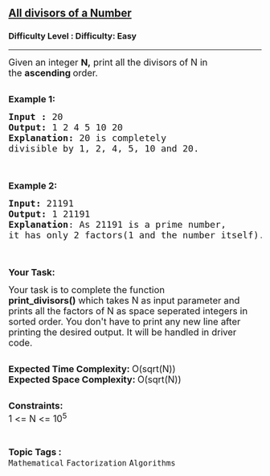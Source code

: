 <h2><a href="https://www.geeksforgeeks.org/problems/all-divisors-of-a-number/1?page=3&difficulty=Easy&status=unsolved&sortBy=submissions">All divisors of a Number</a></h2><h3>Difficulty Level : Difficulty: Easy</h3><hr><div class="problems_problem_content__Xm_eO"><p><span style="font-size: 18px;">Given&nbsp;an integer <strong>N,</strong>&nbsp;print all the divisors of N in the&nbsp;<strong>ascending </strong>order.</span><br>&nbsp;</p>
<p><span style="font-size: 18px;"><strong>Example 1:</strong></span></p>
<pre><span style="font-size: 18px;"><strong>Input : </strong>20
<strong>Output: </strong>1 2 4 5 10 20
<strong>Explanation: </strong>20 is completely 
divisible by 1, 2, 4, 5, 10 and 20.

</span></pre>
<p><span style="font-size: 18px;"><strong>Example 2:</strong></span></p>
<pre><span style="font-size: 18px;"><strong>Input: </strong>21191</span><span style="font-size: 18px;">
<strong>Output: </strong>1 21191
<strong>Explanation</strong>: As 21191 is a prime number,
it has only 2 factors(1 and the number itself).

</span></pre>
<p><span style="font-size: 18px;"><strong>Your Task:</strong></span></p>
<p><span style="font-size: 18px;">Your task is to complete the function <strong>print_divisors()</strong>&nbsp;which takes N as input parameter and prints all the factors of N as space seperated integers in sorted order.&nbsp;You don't have to print any new line after printing the desired output. It will be handled in driver code.</span><br>&nbsp;</p>
<p><span style="font-size: 18px;"><strong>Expected Time Complexity:&nbsp;</strong>O(sqrt(N))<br><strong>Expected Space Complexity:&nbsp;</strong>O(sqrt(N))</span><br>&nbsp;</p>
<p><span style="font-size: 18px;"><strong>Constraints:</strong><br>1 &lt;= N &lt;= 10<sup>5</sup></span></p></div><br><p><span style=font-size:18px><strong>Topic Tags : </strong><br><code>Mathematical</code>&nbsp;<code>Factorization</code>&nbsp;<code>Algorithms</code>&nbsp;